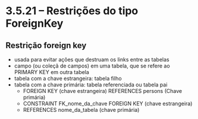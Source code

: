 # 3.5.21 – Restrições do tipo ForeignKey

## Restrição foreign key

- usada para evitar ações que destruam os links entre as tabelas
- campo (ou coleçã de campos) em uma tabela, que se refere ao PRIMARY KEY em outra tabela
- tabela com a chave estrangeira: tabela filho
- tabela com a chave primária: tabela referenciada ou tabela pai
  - FOREIGN KEY (chave estrangeira) REFERENCES persons (Chave primária)
  - CONSTRAINT FK_nome_da_chave FOREIGN KEY (chave estrangeira)
  - REFERENCES nome_da_tabela (chave primária)